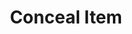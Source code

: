 ---
title: "Conceal Item"
canonical: "skill/conceal-item"
lists:
    - plant-loresheet
tier: 1
osp_cost: 10
---